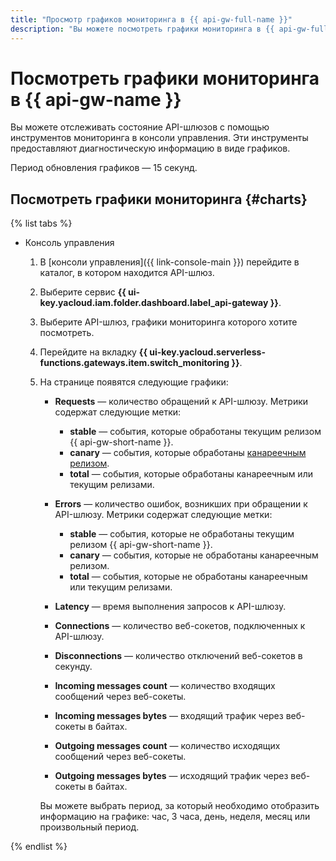```yaml
---
title: "Просмотр графиков мониторинга в {{ api-gw-full-name }}"
description: "Вы можете посмотреть графики мониторинга в {{ api-gw-full-name }} для таких показателей, как количество запросов к API-шлюзу, количество ошибок, возникших при обращении к API-шлюзу, и время выполнения запросов к API-шлюзу. Чтобы посмотреть график, откройте раздел {{ api-gw-name }} в каталоге с API-шлюзом, информацию о котором вы хотите получить. В открывшемся окне выберите API-шлюз, графики мониторинга которого вы хотите посмотреть."
---
```


# Посмотреть графики мониторинга в {{ api-gw-name }}

Вы можете отслеживать состояние API-шлюзов с помощью инструментов мониторинга в консоли управления. Эти инструменты предоставляют диагностическую информацию в виде графиков.

Период обновления графиков — 15 секунд.

## Посмотреть графики мониторинга {#charts}

{% list tabs %}

- Консоль управления 

    1. В [консоли управления]({{ link-console-main }}) перейдите в каталог, в котором находится API-шлюз. 
    1. Выберите сервис **{{ ui-key.yacloud.iam.folder.dashboard.label_api-gateway }}**.
    1. Выберите API-шлюз, графики мониторинга которого хотите посмотреть.
    1. Перейдите на вкладку **{{ ui-key.yacloud.serverless-functions.gateways.item.switch_monitoring }}**.
    1. На странице появятся следующие графики:

        * **Requests** — количество обращений к API-шлюзу. Метрики содержат следующие метки:
            * **stable** — события, которые обработаны текущим релизом {{ api-gw-short-name }}. 
            * **canary** — события, которые обработаны [канареечным релизом](../concepts/extensions/canary.md).
            * **total** — события, которые обработаны канареечным или текущим релизами.
        * **Errors** — количество ошибок, возникших при обращении к API-шлюзу. Метрики содержат следующие метки:
            * **stable** — события, которые не обработаны текущим релизом {{ api-gw-short-name }}. 
            * **canary** — события, которые не обработаны канареечным релизом.
            * **total** — события, которые не обработаны канареечным или текущим релизами.
        * **Latency** — время выполнения запросов к API-шлюзу.

        * **Connections** — количество веб-сокетов, подключенных к API-шлюзу.

        * **Disconnections** — количество отключений веб-сокетов в секунду.

        * **Incoming messages count** — количество входящих сообщений через веб-сокеты.

        * **Incoming messages bytes** — входящий трафик через веб-сокеты в байтах.

        * **Outgoing messages count** — количество исходящих сообщений через веб-сокеты.

        * **Outgoing messages bytes** — исходящий трафик через веб-сокеты в байтах.

    	Вы можете выбрать период, за который необходимо отобразить информацию на графике: час, 3 часа, день, неделя, месяц или произвольный период.

{% endlist %}

